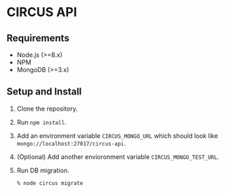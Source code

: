 # CIRCUS API

## Requirements

* Node.js (>=8.x)
* NPM
* MongoDB (>=3.x)

## Setup and Install

1. Clone the repository.

2. Run `npm install`.

3. Add an environment variable `CIRCUS_MONGO_URL` which should look like
   `mongo://localhost:27017/circus-api`.

4. (Optional) Add another envioronment variable `CIRCUS_MONGO_TEST_URL`.

5. Run DB migration.
   ```
   % node circus migrate
   ```
